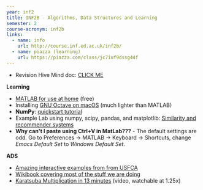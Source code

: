```yaml
---
year: inf2
title: INF2B - Algorithms, Data Structures and Learning
semester: 2
course-acronym: inf2b
links:
  - name: info
    url: http://course.inf.ed.ac.uk/inf2b/
  - name: piazza (learning)
    url: https://piazza.com/class/jc7iuf9dssg44f
---
```


- Revision Hive Mind doc: [CLICK ME](https://drive.google.com/folderview?id=0BzxEStTA9O-SamF2YWFWRFJCNGc&usp=sharing)

**Learning**

- [MATLAB for use at home](https://www.ed.ac.uk/information-services/computing/desktop-personal/software/main-software-deals/matlab/matlab-homeuse) (free)
- Installing [GNU Octave on macOS](http://www.schoeps.org/home/2018/01/how-to-compile-gnu-octave-with-openblas-on-macos/) (much lighter than MATLAB)
- **NumPy**: [quickstart tutorial](https://docs.scipy.org/doc/numpy-dev/user/quickstart.html)
- Example Lab using numpy, scipy, pandas, and matplotlib: [Similarity and recommender systems](https://github.com/bnelo12/ALD/blob/master/Similarity%20and%20Recommender%20Systems.ipynb)
- **Why can't I paste using Ctrl+V in MatLab???** - The default settings are odd. Go to Preferences -> MATLAB -> Keyboard -> Shortcuts, change _Emacs Default Set_ to _Windows Default Set_.

**ADS**

- [Amazing interactive examples from from USFCA](http://www.cs.usfca.edu/~galles/visualization/Algorithms.html)
- [Wikibook covering most of the stuff we are doing](https://en.wikibooks.org/wiki/Data_Structures)
- [Karatsuba Multiplication in 13 minutes](https://www.youtube.com/watch?v=JCbZayFr9RE) (video, watchable at 1.25x)
